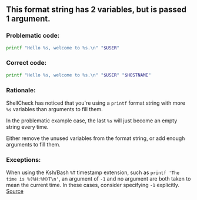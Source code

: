 ## This format string has 2 variables, but is passed 1 argument.

### Problematic code:

```sh
printf "Hello %s, welcome to %s.\n" "$USER"
```

### Correct code:

```sh
printf "Hello %s, welcome to %s.\n" "$USER" "$HOSTNAME"
```
### Rationale:

ShellCheck has noticed that you're using a `printf` format string with more `%s` variables than arguments to fill them.

In the problematic example case, the last `%s` will just become an empty string every time.

Either remove the unused variables from the format string, or add enough arguments to fill them.

### Exceptions:

When using the Ksh/Bash `%T` timestamp extension, such as `printf 'The time is %(%H:%M)T\n'`, an argument of `-1` and no argument are both taken to mean the current time. In these cases, consider specifying `-1` explicitly.
[Source](https://github.com/koalaman/shellcheck/wiki/SC2183)

